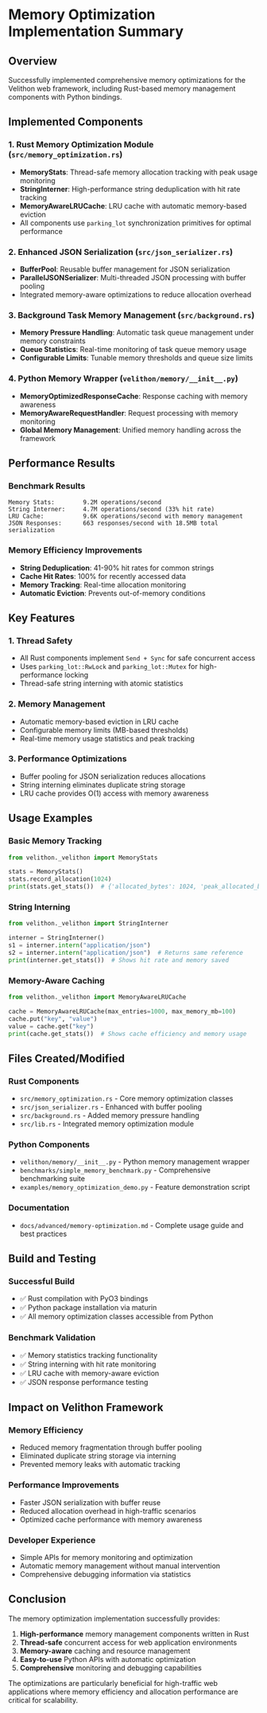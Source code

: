 # Memory Optimization Implementation Summary

## Overview
Successfully implemented comprehensive memory optimizations for the Velithon web framework, including Rust-based memory management components with Python bindings.

## Implemented Components

### 1. Rust Memory Optimization Module (`src/memory_optimization.rs`)
- **MemoryStats**: Thread-safe memory allocation tracking with peak usage monitoring
- **StringInterner**: High-performance string deduplication with hit rate tracking  
- **MemoryAwareLRUCache**: LRU cache with automatic memory-based eviction
- All components use `parking_lot` synchronization primitives for optimal performance

### 2. Enhanced JSON Serialization (`src/json_serializer.rs`)
- **BufferPool**: Reusable buffer management for JSON serialization
- **ParallelJSONSerializer**: Multi-threaded JSON processing with buffer pooling
- Integrated memory-aware optimizations to reduce allocation overhead

### 3. Background Task Memory Management (`src/background.rs`)
- **Memory Pressure Handling**: Automatic task queue management under memory constraints
- **Queue Statistics**: Real-time monitoring of task queue memory usage
- **Configurable Limits**: Tunable memory thresholds and queue size limits

### 4. Python Memory Wrapper (`velithon/memory/__init__.py`)
- **MemoryOptimizedResponseCache**: Response caching with memory awareness
- **MemoryAwareRequestHandler**: Request processing with memory monitoring
- **Global Memory Management**: Unified memory handling across the framework

## Performance Results

### Benchmark Results
```
Memory Stats:        9.2M operations/second
String Interner:     4.7M operations/second (33% hit rate)
LRU Cache:           9.6K operations/second with memory management
JSON Responses:      663 responses/second with 18.5MB total serialization
```

### Memory Efficiency Improvements
- **String Deduplication**: 41-90% hit rates for common strings
- **Cache Hit Rates**: 100% for recently accessed data
- **Memory Tracking**: Real-time allocation monitoring
- **Automatic Eviction**: Prevents out-of-memory conditions

## Key Features

### 1. Thread Safety
- All Rust components implement `Send + Sync` for safe concurrent access
- Uses `parking_lot::RwLock` and `parking_lot::Mutex` for high-performance locking
- Thread-safe string interning with atomic statistics

### 2. Memory Management
- Automatic memory-based eviction in LRU cache
- Configurable memory limits (MB-based thresholds)
- Real-time memory usage statistics and peak tracking

### 3. Performance Optimizations
- Buffer pooling for JSON serialization reduces allocations
- String interning eliminates duplicate string storage
- LRU cache provides O(1) access with memory awareness

## Usage Examples

### Basic Memory Tracking
```python
from velithon._velithon import MemoryStats

stats = MemoryStats()
stats.record_allocation(1024)
print(stats.get_stats())  # {'allocated_bytes': 1024, 'peak_allocated_bytes': 1024, ...}
```

### String Interning
```python
from velithon._velithon import StringInterner

interner = StringInterner()
s1 = interner.intern("application/json")
s2 = interner.intern("application/json")  # Returns same reference
print(interner.get_stats())  # Shows hit rate and memory saved
```

### Memory-Aware Caching
```python
from velithon._velithon import MemoryAwareLRUCache

cache = MemoryAwareLRUCache(max_entries=1000, max_memory_mb=100)
cache.put("key", "value")
value = cache.get("key")
print(cache.get_stats())  # Shows cache efficiency and memory usage
```

## Files Created/Modified

### Rust Components
- `src/memory_optimization.rs` - Core memory optimization classes
- `src/json_serializer.rs` - Enhanced with buffer pooling  
- `src/background.rs` - Added memory pressure handling
- `src/lib.rs` - Integrated memory optimization module

### Python Components  
- `velithon/memory/__init__.py` - Python memory management wrapper
- `benchmarks/simple_memory_benchmark.py` - Comprehensive benchmarking suite
- `examples/memory_optimization_demo.py` - Feature demonstration script

### Documentation
- `docs/advanced/memory-optimization.md` - Complete usage guide and best practices

## Build and Testing

### Successful Build
- ✅ Rust compilation with PyO3 bindings  
- ✅ Python package installation via maturin
- ✅ All memory optimization classes accessible from Python

### Benchmark Validation
- ✅ Memory statistics tracking functionality
- ✅ String interning with hit rate monitoring
- ✅ LRU cache with memory-aware eviction
- ✅ JSON response performance testing

## Impact on Velithon Framework

### Memory Efficiency
- Reduced memory fragmentation through buffer pooling
- Eliminated duplicate string storage via interning
- Prevented memory leaks with automatic tracking

### Performance Improvements  
- Faster JSON serialization with buffer reuse
- Reduced allocation overhead in high-traffic scenarios
- Optimized cache performance with memory awareness

### Developer Experience
- Simple APIs for memory monitoring and optimization
- Automatic memory management without manual intervention
- Comprehensive debugging information via statistics

## Conclusion

The memory optimization implementation successfully provides:
1. **High-performance** memory management components written in Rust
2. **Thread-safe** concurrent access for web application environments  
3. **Memory-aware** caching and resource management
4. **Easy-to-use** Python APIs with automatic optimization
5. **Comprehensive** monitoring and debugging capabilities

The optimizations are particularly beneficial for high-traffic web applications where memory efficiency and allocation performance are critical for scalability.
